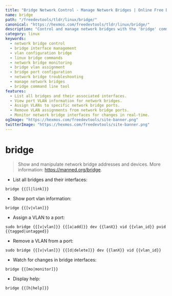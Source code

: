 ```yaml
---
title: "Bridge Network Control - Manage Network Bridges | Online Free DevTools by Hexmos"
name: bridge
path: "/freedevtools/tldr/linux/bridge/"
canonical: "https://hexmos.com/freedevtools/tldr/linux/bridge/"
description: "Control and manage network bridges with the 'bridge' command. List interfaces, assign VLANs, monitor changes, and more. Free online tool, no registration required."
category: linux
keywords:
  - network bridge control
  - bridge interface management
  - vlan configuration bridge
  - linux bridge commands
  - network bridge monitoring
  - bridge vlan assignment
  - bridge port configuration
  - network bridge troubleshooting
  - manage network bridges
  - bridge command line tool
features:
  - List all bridges and their associated interfaces.
  - View port VLAN information for network bridges.
  - Assign VLANs to specific network bridge ports.
  - Remove VLAN assignments from network bridge ports.
  - Monitor network bridge interfaces for changes in real-time.
ogImage: "https://hexmos.com/freedevtools/site-banner.png"
twitterImage: "https://hexmos.com/freedevtools/site-banner.png"
---
```


# bridge

> Show and manipulate network bridge addresses and devices.
> More information: <https://manned.org/bridge>.

- List all bridges and their interfaces:

`bridge {{[l|link]}}`

- Show port vlan information:

`bridge {{[v|vlan]}}`

- Assign a VLAN to a port:

`sudo bridge {{[v|vlan]}} {{[a|add]}} dev {{lanX}} vid {{vlan_id}} pvid {{tagged|untagged}}`

- Remove a VLAN from a port:

`sudo bridge {{[v|vlan]}} {{[d|delete]}} dev {{lanX}} vid {{vlan_id}}`

- Watch for changes in bridge interfaces:

`bridge {{[mo|monitor]}}`

- Display help:

`bridge {{[h|help]}}`

